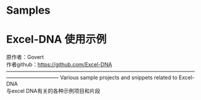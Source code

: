  Samples
 ======================================
 Excel-DNA 使用示例
 ========================================
原作者：Govert <br> 
作者github：https://github.com/Excel-DNA
——————————————————————————————————————————————
Various sample projects and snippets related to Excel-DNA<br> 
与excel DNA有关的各种示例项目和片段
